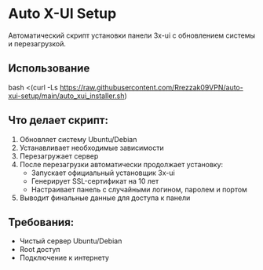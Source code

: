 # Auto X-UI Setup

Автоматический скрипт установки панели 3x-ui с обновлением системы и перезагрузкой.

## Использование

bash <(curl -Ls https://raw.githubusercontent.com/Rrezzak09VPN/auto-xui-setup/main/auto_xui_installer.sh)

## Что делает скрипт:

1. Обновляет систему Ubuntu/Debian
2. Устанавливает необходимые зависимости
3. Перезагружает сервер
4. После перезагрузки автоматически продолжает установку:
   - Запускает официальный установщик 3x-ui
   - Генерирует SSL-сертификат на 10 лет
   - Настраивает панель с случайными логином, паролем и портом
5. Выводит финальные данные для доступа к панели

## Требования:

- Чистый сервер Ubuntu/Debian
- Root доступ
- Подключение к интернету
